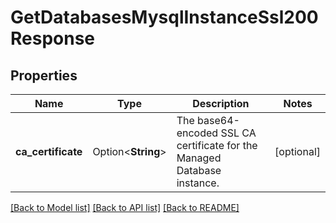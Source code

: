 # GetDatabasesMysqlInstanceSsl200Response

## Properties

Name | Type | Description | Notes
------------ | ------------- | ------------- | -------------
**ca_certificate** | Option<**String**> | The base64-encoded SSL CA certificate for the Managed Database instance. | [optional]

[[Back to Model list]](../README.md#documentation-for-models) [[Back to API list]](../README.md#documentation-for-api-endpoints) [[Back to README]](../README.md)


